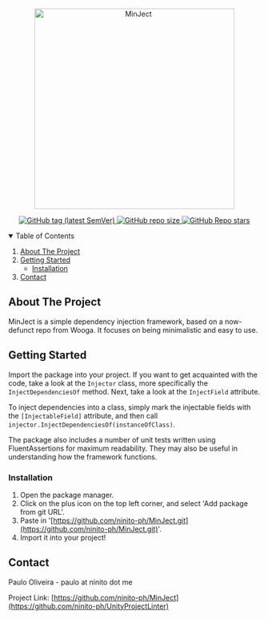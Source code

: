 <!-- PROJECT LOGO -->
<br />
<p align="center">
  <a href="https://github.com/ninito-ph/MinJect">
    <img src="https://i.imgur.com/yfzrzpk.png" alt="MinJect" width="400" height="400">
    <p align="center">
    <img alt="GitHub tag (latest SemVer)" src="https://img.shields.io/github/v/tag/ninito-ph/MinJect?label=version&style=for-the-badge">
    <img alt="GitHub repo size" src="https://img.shields.io/github/repo-size/ninito-ph/MinJect?label=size&style=for-the-badge">
    <img alt="GitHub Repo stars" src="https://img.shields.io/github/stars/ninito-ph/MinJect?style=for-the-badge">
    </p>
  </a>


<!-- TABLE OF CONTENTS -->
<details open="open">
  <summary>Table of Contents</summary>
  <ol>
    <li>
      <a href="#about-the-project">About The Project</a>
    </li>
    <li>
      <a href="#getting-started">Getting Started</a>
      <ul>
        <li><a href="#installation">Installation</a></li>
      </ul>
    </li>
    <li><a href="#contact">Contact</a></li>
  </ol>
</details>



<!-- ABOUT THE PROJECT -->
## About The Project

MinJect is a simple dependency injection framework, based on a now-defunct repo from Wooga. It focuses on being minimalistic and easy to use.

<!-- GETTING STARTED -->
## Getting Started

Import the package into your project. If you want to get acquainted with the code, take a look at the `Injector` class, more specifically the `InjectDependenciesOf` method. Next, take a look at the `InjectField` attribute.

To inject dependencies into a class, simply mark the injectable fields with the `[InjectableField]` attribute, and then call `injector.InjectDependenciesOf(instanceOfClass)`.

The package also includes a number of unit tests written using FluentAssertions for maximum readability. They may also be useful in understanding how the framework functions.


### Installation

1. Open the package manager.
2. Click on the plus icon on the top left corner, and select 'Add package from git URL'.
3. Paste in '[https://github.com/ninito-ph/MinJect.git](https://github.com/ninito-ph/MinJect.git)'.
4. Import it into your project!


<!-- CONTACT -->
## Contact

Paulo Oliveira - paulo at ninito dot me

Project Link: [https://github.com/ninito-ph/MinJect](https://github.com/ninito-ph/UnityProjectLinter)


